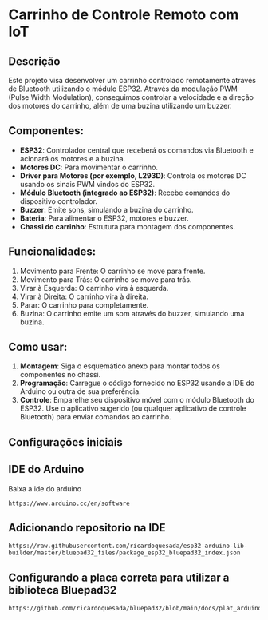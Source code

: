 # Carrinho de Controle Remoto com IoT

## Descrição
Este projeto visa desenvolver um carrinho controlado remotamente através de Bluetooth utilizando o módulo ESP32. Através da modulação PWM (Pulse Width Modulation), conseguimos controlar a velocidade e a direção dos motores do carrinho, além de uma buzina utilizando um buzzer.

## Componentes:
- **ESP32**: Controlador central que receberá os comandos via Bluetooth e acionará os motores e a buzina.
- **Motores DC**: Para movimentar o carrinho.
- **Driver para Motores (por exemplo, L293D)**: Controla os motores DC usando os sinais PWM vindos do ESP32.
- **Módulo Bluetooth (integrado ao ESP32)**: Recebe comandos do dispositivo controlador.
- **Buzzer**: Emite sons, simulando a buzina do carrinho.
- **Bateria**: Para alimentar o ESP32, motores e buzzer.
- **Chassi do carrinho**: Estrutura para montagem dos componentes.

## Funcionalidades:
1. Movimento para Frente: O carrinho se move para frente.
2. Movimento para Trás: O carrinho se move para trás.
3. Virar à Esquerda: O carrinho vira à esquerda.
4. Virar à Direita: O carrinho vira à direita.
5. Parar: O carrinho para completamente.
6. Buzina: O carrinho emite um som através do buzzer, simulando uma buzina.

## Como usar:
1. **Montagem**: Siga o esquemático anexo para montar todos os componentes no chassi.
2. **Programação**: Carregue o código fornecido no ESP32 usando a IDE do Arduino ou outra de sua preferência.
3. **Controle**: Emparelhe seu dispositivo móvel com o módulo Bluetooth do ESP32. Use o aplicativo sugerido (ou qualquer aplicativo de controle Bluetooth) para enviar comandos ao carrinho.

## Configurações iniciais

## IDE do Arduino

Baixa a ide do arduino

```
https://www.arduino.cc/en/software
```

## Adicionando repositorio na IDE 

```
https://raw.githubusercontent.com/ricardoquesada/esp32-arduino-lib-builder/master/bluepad32_files/package_esp32_bluepad32_index.json
```

## Configurando a placa correta para utilizar a biblioteca Bluepad32

```
https://github.com/ricardoquesada/bluepad32/blob/main/docs/plat_arduino.md
```

